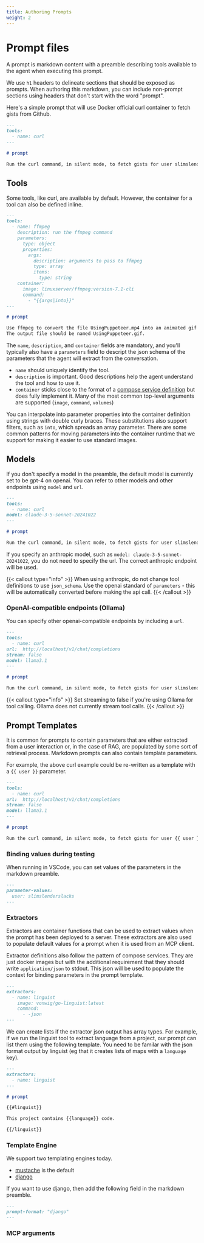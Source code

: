 ```yaml
---
title: Authoring Prompts
weight: 2
---
```


# Prompt files

A prompt is markdown content with a preamble describing tools available to the agent when executing this prompt.

We use `h1` headers to delineate sections that should be exposed as prompts. When authoring this markdown, you can include non-prompt sections 
using headers that don't start with the word "prompt". 

Here's a simple prompt that will use Docker official curl container to fetch gists from Github.


```markdown
---
tools:
  - name: curl
---

# prompt

Run the curl command, in silent mode, to fetch gists for user slimslenderslacks from GitHub.
```

## Tools

Some tools, like curl, are available by default.  However, the container for a tool can also be defined inline.


```markdown
---
tools:
  - name: ffmpeg
    description: run the ffmpeg command
    parameters:
      type: object
      properties:
        args:
          description: arguments to pass to ffmpeg
          type: array
          items:
            type: string
    container:
      image: linuxserver/ffmpeg:version-7.1-cli
      command:
        - "{{args|into}}"
---

# prompt

Use ffmpeg to convert the file UsingPuppeteer.mp4 into an animated gif file at 1 frame per second.
The output file should be named UsingPuppeteer.gif.
```

The `name`, `description`, and `container` fields are mandatory, and you'll typically also have a `parameters` field to descript the json schema
of the parameters that the agent will extract from the conversation.

* `name` should uniquely identify the tool.
* `description` is important. Good descriptions help the agent understand the tool and how to use it.
* `container` sticks close to the format of a [compose service definition](https://docs.docker.com/reference/compose-file/services/) but does
  fully implement it. Many of the most common top-level arguments are supported (`image`, `command`, `volumes`)

You can interpolate into parameter properties into the container definition using strings with double curly braces. These substitutions also
support filters, such as `into`, which spreads an array parameter.  There are some common patterns for moving parameters into the container
runtime that we support for making it easier to use standard images.

## Models

If you don't specify a model in the preamble, the default model is currently set to be gpt-4 on openai. You can refer to other models and 
other endpoints using `model` and `url`.

```markdown
---
tools:
  - name: curl
model: claude-3-5-sonnet-20241022
---

# prompt

Run the curl command, in silent mode, to fetch gists for user slimslenderslacks from GitHub.
```

If you specify an anthropic model, such as `model: claude-3-5-sonnet-20241022`, you do not need to specify the url. The correct anthropic
endpoint will be used.

{{< callout type="info" >}}
When using anthropic, do not change tool definitions to use `json_schema`. Use the openai standard of `parameters` - this will be automatically converted before making the api call.
{{< /callout >}}

### OpenAI-compatible endpoints (Ollama)

You can specify other openai-compatible endpoints by including a `url`.

```markdown
---
tools:
  - name: curl
url:  http://localhost/v1/chat/completions
stream: false
model: llama3.1
---

# prompt

Run the curl command, in silent mode, to fetch gists for user slimslenderslacks from GitHub.
```

{{< callout type="info" >}}
Set streaming to false if you're using Ollama for tool calling. Ollama does not currently stream tool calls.
{{< /callout >}}

## Prompt Templates

It is common for prompts to contain parameters that are either extracted from a user interaction 
or, in the case of RAG, are populated by some sort of retrieval process. Markdown prompts can also
contain template parameters.

For example, the above curl example could be re-written as a template with a ``{{ user }}`` parameter.

```markdown
---
tools:
  - name: curl
url:  http://localhost/v1/chat/completions
stream: false
model: llama3.1
---

# prompt

Run the curl command, in silent mode, to fetch gists for user {{ user }} from GitHub.
```

### Binding values during testing

When running in VSCode, you can set values of the parameters in the markdown preamble.

```markdown
---
parameter-values:
  user: slimslenderslacks
---
```

### Extractors

Extractors are container functions that can be used to extract values when the prompt has been deployed
to a server. These extractors are also used to populate default values for a prompt when it is used from
an MCP client.

Extractor definitions also follow the pattern of compose services. They are just docker images but with 
the additional requirement that they should write `application/json` to stdout. This json will be used to
populate the context for binding parameters in the prompt template.

```markdown
---
extractors:
  - name: linguist
    image: vonwig/go-linguist:latest
    command:
      - -json
---
```

We can create lists if the extractor json output has array types.  For example,
if we run the linguist tool to extract language from a project, our prompt can list
them using the following template.  You need to be familar with the json format output
by linguist (eg that it creates lists of maps with a `language` key).

```markdown
---
extractors:
  - name: linguist 
---

# prompt

{{#linguist}}

This project contains {{language}} code.

{{/linguist}}

```

### Template Engine

We support two templating engines today.

* [mustache](https://mustache.github.io/mustache.5.html) is the default
* [django](https://docs.djangoproject.com/en/5.1/topics/templates/)

If you want to use django, then add the following field in the markdown preamble.

```markdown
---
prompt-format: "django"
---
```

### MCP arguments



